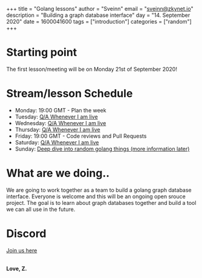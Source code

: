 +++
title = "Golang lessons"
author = "Sveinn"
email = "sveinn@zkynet.io"
description = "Building a graph database interface"
day = "14. September 2020"
date = 1600041600
tags = ["introduction"]
categories = ["random"]
+++

# Starting point
The first lesson/meeting will be on Monday 21st of September 2020!

# Stream/lesson Schedule
 - Monday: 19:00 GMT - Plan the week
 - Tuesday: [Q/A Whenever I am live](https://www.twitch.tv/zhuffles)
 - Wednesday: [Q/A Whenever I am live](https://www.twitch.tv/zhuffles)
 - Thursday: [Q/A Whenever I am live](https://www.twitch.tv/zhuffles)
 - Friday: 19:00 GMT - Code reviews and Pull Requests
 - Saturday: [Q/A Whenever I am live](https://www.twitch.tv/zhuffles)
 - Sunday: [Deep dive into random golang things (more information later)](https://www.twitch.tv/zhuffles)


# What are we doing..
We are going to work together as a team to build a golang graph database interface. Everyone is welcome and this will be an ongoing open srouce project. The goal is to learn about graph databases together and build a tool we can all use in the future. 

# Discord
[Join us here](https://discord.com/invite/r4wxkXd)


<br>
<b>Love, Z.</b>
 